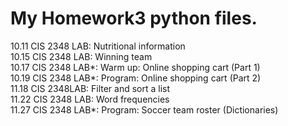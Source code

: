 # My Homework3 python files.

10.11 CIS 2348 LAB: Nutritional information <br> 
10.15 CIS 2348 LAB: Winning team <br> 
10.17 CIS 2348 LAB*: Warm up: Online shopping cart (Part 1) <br> 
10.19 CIS 2348 LAB*: Program: Online shopping cart (Part 2) <br> 
11.18 CIS 2348LAB: Filter and sort a list <br> 
11.22 CIS 2348 LAB: Word frequencies <br> 
11.27 CIS 2348 LAB*: Program: Soccer team roster (Dictionaries)
